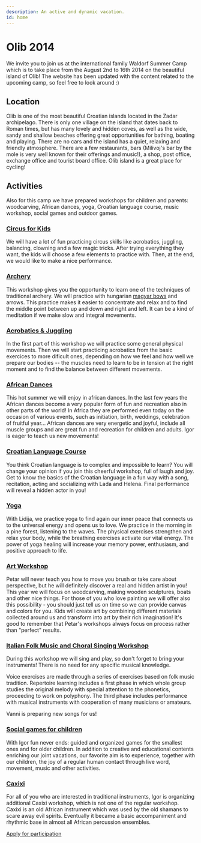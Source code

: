 ```yaml
---
description: An active and dynamic vacation.
id: home
---
```


# Olib 2014

We invite you to join us at the international family Waldorf Summer Camp
which is to take place from the August 2nd to 16th 2014 on the beautiful
island of Olib! The website has been updated with the content related to
the upcoming camp, so feel free to look around :)

## Location

Olib is one of the most beautiful Croatian islands located in the Zadar
archipelago. There is only one village on the island that dates back to
Roman times, but has many lovely and hidden coves, as well as the wide,
sandy and shallow beaches offering great opportunities for bathing, boating
and playing. There are no cars and the island has a quiet, relaxing and
friendly atmosphere. There are a few restaurants, bars (Milivoj's bar by
the mole is very well known for their offerings and music!), a shop, post
office, exchange office and tourist board office. Olib island is a great
place for cycling!

## Activities

Also for this camp we have prepared workshops for children and parents:
woodcarving, African dances, yoga, Croatian language course, music
workshop, social games and outdoor games.

### [Circus for Kids](/workshops/circus-for-kids)

We will have a lot of fun practicing circus skills like acrobatics,
juggling, balancing, clowning and a few magic tricks. After trying
everything they want, the kids will choose a few elements to practice
with. Then, at the end, we would like to make a nice performance.

### [Archery](/workshops/archery)

This workshop gives you the opportunity to learn one of the techniques of
traditional archery. We will practice with hungarian [magyar
bows](http://en.wikipedia.org/wiki/Composite_bow#Hungarian_bow) and
arrows. This practice makes it easier to concentrate and relax and to
find the middle point between up and down and right and left. It can be a
kind of meditation if we make slow and integral movements.

### [Acrobatics & Juggling](/workshops/acrobatics-and-juggling)

In the first part of this workshop we will practice some general physical
movements. Then we will start practicing acrobatics from the basic
exercices to more dificult ones, depending on how we feel and how well we
prepare our bodies -- the muscles need to learn to be in tension at the
right moment and to find the balance between different movements.

### [African Dances](/workshops/african-dances)

This hot summer we will enjoy in african dances. In the last few years the
African dances become a very popular form of fun and recreation also in
other parts of the world! In Africa they are performed even today on the
occasion of various events, such as initiation, birth, weddings,
celebration of fruitful year... African dances are very energetic and joyful,
include all muscle groups and are great fun and recreation for children and
adults. Igor is eager to teach us new movements!

### [Croatian Language Course](/workshops/croatian-language)

You think Croatian language is to complex and impossible to learn? You will
change your opinion if you join this cheerful workshop, full of laugh and
joy. Get to know the basics of the Croatian language in a fun way with a
song, recitation, acting and socializing with Lada and Helena. Final
performance will reveal a hidden actor in you!

### [Yoga](/workshops/yoga)

With Lidija, we practice yoga to find again our inner peace that connects
us to the universal energy and opens us to love. We practice in the morning
in a pine forest, listening to the waves. The physical exercises strengthen
and relax your body, while the breathing exercises activate our vital
energy. The power of yoga healing will increase your memory power,
enthusiasm, and positive approach to life.

### [Art Workshop](/workshops/painting)

Petar will never teach you how to move you brush or take care about
perspective, but he will definitely discover a real and hidden artist in
you! This year we will focus on woodcarving, making wooden sculptures,
boats and other nice things. For those of you who love painting we will
offer also this possibility - you should just tell us on time so we can
provide canvas and colors for you. Kids will create art by combining
different materials collected around us and transform into art by their
rich imagination! It's good to remember that Petar's workshops always focus
on process rather than "perfect" results.

### [Italian Folk Music and Choral Singing Workshop](/workshops/singing)

During this workshop we will sing and play, so don't forget to bring your
instruments! There is no need for any specific musical knowledge.

Voice exercises are made through a series of exercises based on folk music
tradition. Repertoire learning includes a first phase in which whole group
studies the original melody with special attention to the phonetics,
proceeding to work on polyphony. The third phase includes performance with
musical instruments with cooperation of many musicians or amateurs.

Vanni is preparing new songs for us!

### [Social games for children](/workshops/social-games)

With Igor fun never ends: guided and organized games for the smallest ones
and for older children. In addition to creative and educational contents
enriching our joint vacations, our favorite aim is to experience, together
with our children, the joy of a regular human contact through live word,
movement, music and other activities.

### [Caxixi](/workshops/caxixi)

For all of you who are interested in traditional instruments, Igor is
organizing additional Caxixi workshop, which is not one of the regular
workshop. Caxixi is an old African instrument which was used by the old
shamans to scare away evil spirits. Eventually it became a basic
accompaniment and rhythmic base in almost all African percussion ensembles.

[Apply for participation](https://docs.google.com/forms/d/1cQIyvfsGTy_K0frFLOO6siQK34gD1zJOe7MS5kwtS84/viewform)
